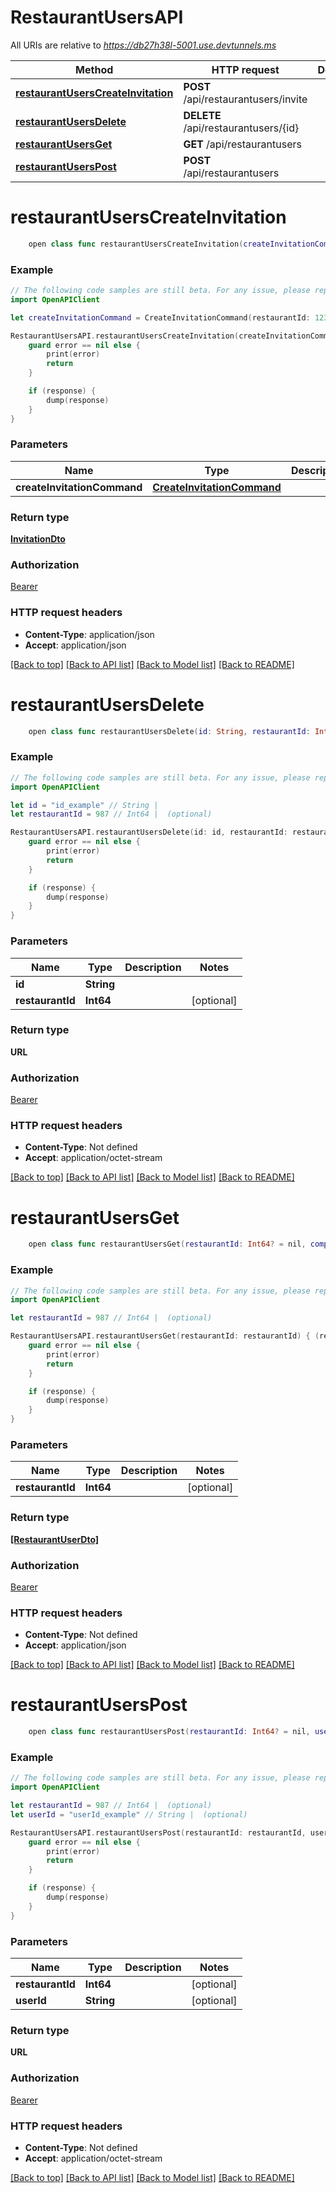 # RestaurantUsersAPI

All URIs are relative to *https://db27h38l-5001.use.devtunnels.ms*

Method | HTTP request | Description
------------- | ------------- | -------------
[**restaurantUsersCreateInvitation**](RestaurantUsersAPI.md#restaurantuserscreateinvitation) | **POST** /api/restaurantusers/invite | 
[**restaurantUsersDelete**](RestaurantUsersAPI.md#restaurantusersdelete) | **DELETE** /api/restaurantusers/{id} | 
[**restaurantUsersGet**](RestaurantUsersAPI.md#restaurantusersget) | **GET** /api/restaurantusers | 
[**restaurantUsersPost**](RestaurantUsersAPI.md#restaurantuserspost) | **POST** /api/restaurantusers | 


# **restaurantUsersCreateInvitation**
```swift
    open class func restaurantUsersCreateInvitation(createInvitationCommand: CreateInvitationCommand, completion: @escaping (_ data: InvitationDto?, _ error: Error?) -> Void)
```



### Example
```swift
// The following code samples are still beta. For any issue, please report via http://github.com/OpenAPITools/openapi-generator/issues/new
import OpenAPIClient

let createInvitationCommand = CreateInvitationCommand(restaurantId: 123, email: "email_example", role: "role_example", vendor: 123) // CreateInvitationCommand | 

RestaurantUsersAPI.restaurantUsersCreateInvitation(createInvitationCommand: createInvitationCommand) { (response, error) in
    guard error == nil else {
        print(error)
        return
    }

    if (response) {
        dump(response)
    }
}
```

### Parameters

Name | Type | Description  | Notes
------------- | ------------- | ------------- | -------------
 **createInvitationCommand** | [**CreateInvitationCommand**](CreateInvitationCommand.md) |  | 

### Return type

[**InvitationDto**](InvitationDto.md)

### Authorization

[Bearer](../README.md#Bearer)

### HTTP request headers

 - **Content-Type**: application/json
 - **Accept**: application/json

[[Back to top]](#) [[Back to API list]](../README.md#documentation-for-api-endpoints) [[Back to Model list]](../README.md#documentation-for-models) [[Back to README]](../README.md)

# **restaurantUsersDelete**
```swift
    open class func restaurantUsersDelete(id: String, restaurantId: Int64? = nil, completion: @escaping (_ data: URL?, _ error: Error?) -> Void)
```



### Example
```swift
// The following code samples are still beta. For any issue, please report via http://github.com/OpenAPITools/openapi-generator/issues/new
import OpenAPIClient

let id = "id_example" // String | 
let restaurantId = 987 // Int64 |  (optional)

RestaurantUsersAPI.restaurantUsersDelete(id: id, restaurantId: restaurantId) { (response, error) in
    guard error == nil else {
        print(error)
        return
    }

    if (response) {
        dump(response)
    }
}
```

### Parameters

Name | Type | Description  | Notes
------------- | ------------- | ------------- | -------------
 **id** | **String** |  | 
 **restaurantId** | **Int64** |  | [optional] 

### Return type

**URL**

### Authorization

[Bearer](../README.md#Bearer)

### HTTP request headers

 - **Content-Type**: Not defined
 - **Accept**: application/octet-stream

[[Back to top]](#) [[Back to API list]](../README.md#documentation-for-api-endpoints) [[Back to Model list]](../README.md#documentation-for-models) [[Back to README]](../README.md)

# **restaurantUsersGet**
```swift
    open class func restaurantUsersGet(restaurantId: Int64? = nil, completion: @escaping (_ data: [RestaurantUserDto]?, _ error: Error?) -> Void)
```



### Example
```swift
// The following code samples are still beta. For any issue, please report via http://github.com/OpenAPITools/openapi-generator/issues/new
import OpenAPIClient

let restaurantId = 987 // Int64 |  (optional)

RestaurantUsersAPI.restaurantUsersGet(restaurantId: restaurantId) { (response, error) in
    guard error == nil else {
        print(error)
        return
    }

    if (response) {
        dump(response)
    }
}
```

### Parameters

Name | Type | Description  | Notes
------------- | ------------- | ------------- | -------------
 **restaurantId** | **Int64** |  | [optional] 

### Return type

[**[RestaurantUserDto]**](RestaurantUserDto.md)

### Authorization

[Bearer](../README.md#Bearer)

### HTTP request headers

 - **Content-Type**: Not defined
 - **Accept**: application/json

[[Back to top]](#) [[Back to API list]](../README.md#documentation-for-api-endpoints) [[Back to Model list]](../README.md#documentation-for-models) [[Back to README]](../README.md)

# **restaurantUsersPost**
```swift
    open class func restaurantUsersPost(restaurantId: Int64? = nil, userId: String? = nil, completion: @escaping (_ data: URL?, _ error: Error?) -> Void)
```



### Example
```swift
// The following code samples are still beta. For any issue, please report via http://github.com/OpenAPITools/openapi-generator/issues/new
import OpenAPIClient

let restaurantId = 987 // Int64 |  (optional)
let userId = "userId_example" // String |  (optional)

RestaurantUsersAPI.restaurantUsersPost(restaurantId: restaurantId, userId: userId) { (response, error) in
    guard error == nil else {
        print(error)
        return
    }

    if (response) {
        dump(response)
    }
}
```

### Parameters

Name | Type | Description  | Notes
------------- | ------------- | ------------- | -------------
 **restaurantId** | **Int64** |  | [optional] 
 **userId** | **String** |  | [optional] 

### Return type

**URL**

### Authorization

[Bearer](../README.md#Bearer)

### HTTP request headers

 - **Content-Type**: Not defined
 - **Accept**: application/octet-stream

[[Back to top]](#) [[Back to API list]](../README.md#documentation-for-api-endpoints) [[Back to Model list]](../README.md#documentation-for-models) [[Back to README]](../README.md)

